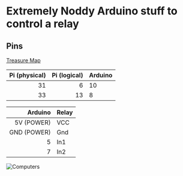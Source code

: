 # Extremely Noddy Arduino stuff to control a relay

## Pins

[Treasure Map](https://pinout.xyz/)

| Pi (physical) | Pi (logical) | Arduino |
|--------------:|-------------:|---------|
| 31 | 6 | 10 |
| 33 | 13 | 8 |

| Arduino | Relay |
|--------:|-------|
| 5V (POWER) | VCC |
| GND (POWER) | Gnd |
| 5 | In1 |
| 7 | In2 |

![Computers](http://i.imgur.com/HxKmjss.jpg)
